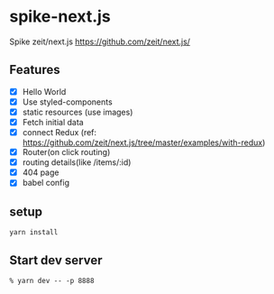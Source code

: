 # spike-next.js
Spike zeit/next.js
https://github.com/zeit/next.js/

## Features

- [x] Hello World
- [x] Use styled-components
- [x] static resources (use images)
- [x] Fetch initial data
- [x] connect Redux (ref: https://github.com/zeit/next.js/tree/master/examples/with-redux)
- [x] Router(on click routing)
- [x] routing details(like /items/:id)
- [x] 404 page
- [x] babel config

## setup

`yarn install`

## Start dev server

`% yarn dev -- -p 8888`
